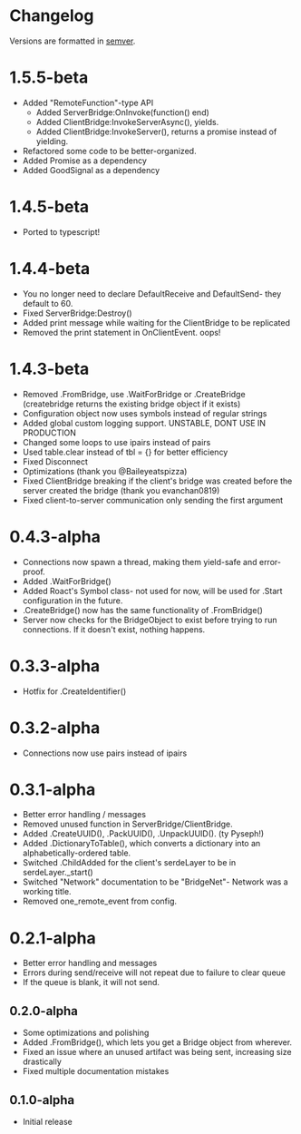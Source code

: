 # Changelog
Versions are formatted in [semver](https://semver.org/spec/v2.0.0.html).

# 1.5.5-beta
- Added "RemoteFunction"-type API
	- Added ServerBridge:OnInvoke(function() end)
	- Added ClientBridge:InvokeServerAsync(), yields.
	- Added ClientBridge:InvokeServer(), returns a promise instead of yielding.
- Refactored some code to be better-organized.
- Added Promise as a dependency
- Added GoodSignal as a dependency

# 1.4.5-beta
- Ported to typescript!

# 1.4.4-beta
- You no longer need to declare DefaultReceive and DefaultSend- they default to 60.
- Fixed ServerBridge:Destroy()
- Added print message while waiting for the ClientBridge to be replicated
- Removed the print statement in OnClientEvent. oops!

# 1.4.3-beta
- Removed .FromBridge, use .WaitForBridge or .CreateBridge (createbridge returns the existing bridge object if it exists)
- Configuration object now uses symbols instead of regular strings
- Added global custom logging support. UNSTABLE, DONT USE IN PRODUCTION
- Changed some loops to use ipairs instead of pairs
- Used table.clear instead of tbl = {} for better efficiency
- Fixed Disconnect
- Optimizations (thank you @Baileyeatspizza)
- Fixed ClientBridge breaking if the client's bridge was created before the server created the bridge (thank you evanchan0819)
- Fixed client-to-server communication only sending the first argument

# 0.4.3-alpha
- Connections now spawn a thread, making them yield-safe and error-proof.
- Added .WaitForBridge()
- Added Roact's Symbol class- not used for now, will be used for .Start configuration in the future.
- .CreateBridge() now has the same functionality of .FromBridge()
- Server now checks for the BridgeObject to exist before trying to run connections. If it doesn't exist, nothing happens.

# 0.3.3-alpha
- Hotfix for .CreateIdentifier()

# 0.3.2-alpha
- Connections now use pairs instead of ipairs

# 0.3.1-alpha
- Better error handling / messages
- Removed unused function in ServerBridge/ClientBridge.
- Added .CreateUUID(), .PackUUID(), .UnpackUUID(). (ty Pyseph!)
- Added .DictionaryToTable(), which converts a dictionary into an alphabetically-ordered table.
- Switched .ChildAdded for the client's serdeLayer to be in serdeLayer._start()
- Switched "Network" documentation to be "BridgeNet"- Network was a working title.
- Removed one_remote_event from config.

# 0.2.1-alpha
- Better error handling and messages
- Errors during send/receive will not repeat due to failure to clear queue
- If the queue is blank, it will not send. 

## 0.2.0-alpha
- Some optimizations and polishing
- Added .FromBridge(), which lets you get a Bridge object from wherever.
- Fixed an issue where an unused artifact was being sent, increasing size drastically
- Fixed multiple documentation mistakes

## 0.1.0-alpha
- Initial release